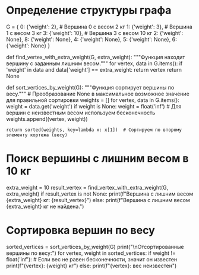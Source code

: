 # Определение структуры графа
G = {
    0: {'weight': 2},  # Вершина 0 с весом 2 кг
    1: {'weight': 3},  # Вершина 1 с весом 3 кг
    3: {'weight': 10},  # Вершина 3 с весом 10 кг
    2: {'weight': None},
    8: {'weight': None},
    4: {'weight': None},
    5: {'weight': None},
    6: {'weight': None}
}

def find_vertex_with_extra_weight(G, extra_weight):
    """Функция находит вершину с заданным лишним весом."""
    for vertex, data in G.items():
        if 'weight' in data and data['weight'] == extra_weight:
            return vertex
    return None

def sort_vertices_by_weight(G):
    """Функция сортирует вершины по весу."""
    # Преобразование None в максимальное возможное значение для правильной сортировки
    weights = []
    for vertex, data in G.items():
        weight = data.get('weight')
        if weight is None:
            weight = float('inf')  # Для вершин с неизвестным весом используем бесконечность
        weights.append((vertex, weight))
    
    return sorted(weights, key=lambda x: x[1])  # Сортируем по второму элементу кортежа (весу)

# Поиск вершины с лишним весом в 10 кг
extra_weight = 10
result_vertex = find_vertex_with_extra_weight(G, extra_weight)
if result_vertex is not None:
    print(f"Вершина с лишним весом {extra_weight} кг: {result_vertex}")
else:
    print(f"Вершина с лишним весом {extra_weight} кг не найдена.")

# Сортировка вершин по весу
sorted_vertices = sort_vertices_by_weight(G)
print("\nОтсортированные вершины по весу:")
for vertex, weight in sorted_vertices:
    if weight != float('inf'):  # Если вес не равен бесконечности, значит он известен
        print(f"{vertex}: {weight} кг")
    else:
        print(f"{vertex}: вес неизвестен")

